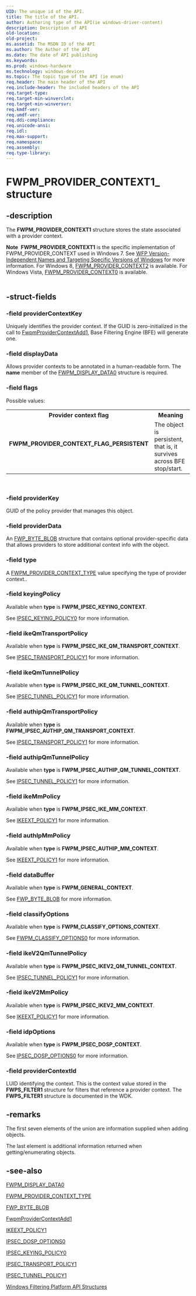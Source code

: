 ```yaml
---
UID: The unique id of the API.
title: The title of the API.
author: Authoring type of the API(ie windows-driver-content)
description: Description of API
old-location: 
old-project: 
ms.assetid: The MSDN ID of the API
ms.author: The Author of the API
ms.date: The date of API publishing
ms.keywords: 
ms.prod: windows-hardware
ms.technology: windows-devices
ms.topic: The topic type of the API (ie enum)
req.header: The main header of the API
req.include-header: The included headers of the API
req.target-type: 
req.target-min-winverclnt: 
req.target-min-winversvr: 
req.kmdf-ver: 
req.umdf-ver: 
req.ddi-compliance: 
req.unicode-ansi: 
req.idl: 
req.max-support: 
req.namespace: 
req.assembly: 
req.type-library: 
---
```


# FWPM_PROVIDER_CONTEXT1_ structure


## -description


The <b>FWPM_PROVIDER_CONTEXT1</b> structure stores the state associated with a provider context.
<div class="alert"><b>Note</b>  <b>FWPM_PROVIDER_CONTEXT1</b> is the specific implementation of FWPM_PROVIDER_CONTEXT used in Windows 7. See <a href="https://msdn.microsoft.com/FBDF53E5-F7DE-4DEB-AC18-6D2BB59FE670">WFP Version-Independent Names and Targeting Specific Versions of Windows</a> for more information. For Windows 8, <a href="https://msdn.microsoft.com/aa397a4e-07cc-4eee-8d0f-798901a5bb29">FWPM_PROVIDER_CONTEXT2</a> is available. For Windows Vista, <a href="https://msdn.microsoft.com/99105044-f4fa-42f2-8393-f0ee8948e9ff">FWPM_PROVIDER_CONTEXT0</a> is available.</div><div> </div>

## -struct-fields




### -field providerContextKey

Uniquely identifies the provider context. If the GUID is zero-initialized
   in the call to <a href="https://msdn.microsoft.com/2a840f23-96e4-4b3d-b92e-53b3d10ab2bb">FwpmProviderContextAdd1</a>, Base Filtering Engine (BFE) will generate one.


### -field displayData

Allows provider contexts to be annotated in a human-readable form. The <b>name</b> member of the <a href="https://msdn.microsoft.com/library/windows/hardware/ff550081">FWPM_DISPLAY_DATA0</a> structure is required.


### -field flags

Possible values:

<table>
<tr>
<th>Provider context flag</th>
<th>Meaning</th>
</tr>
<tr>
<td width="40%"><a id="FWPM_PROVIDER_CONTEXT_FLAG_PERSISTENT"></a><a id="fwpm_provider_context_flag_persistent"></a><dl>
<dt><b>FWPM_PROVIDER_CONTEXT_FLAG_PERSISTENT</b></dt>
</dl>
</td>
<td width="60%">
The object is persistent, that is, it survives across BFE stop/start.

</td>
</tr>
</table>
 


### -field providerKey

GUID of the policy provider that manages this object.


### -field providerData

An <a href="https://msdn.microsoft.com/library/windows/hardware/ff552427">FWP_BYTE_BLOB</a> structure that contains optional provider-specific data that allows providers to store additional context info with the object.


### -field type

A <a href="https://msdn.microsoft.com/e8eae5e7-9240-47a5-851b-1ec51cb07b63">FWPM_PROVIDER_CONTEXT_TYPE</a> value specifying the type of provider context..


### -field keyingPolicy

Available when <b>type</b> is <b>FWPM_IPSEC_KEYING_CONTEXT</b>.

See <a href="https://msdn.microsoft.com/6eddafbf-ac57-419f-b2a0-f50a4ab31baf">IPSEC_KEYING_POLICY0</a> for more information.


### -field ikeQmTransportPolicy

Available when <b>type</b> is <b>FWPM_IPSEC_IKE_QM_TRANSPORT_CONTEXT</b>.

See <a href="https://msdn.microsoft.com/4ee39f30-f7fc-40a9-92b0-e059cb9b84a2">IPSEC_TRANSPORT_POLICY1</a> for more information.


### -field ikeQmTunnelPolicy

Available when <b>type</b> is <b>FWPM_IPSEC_IKE_QM_TUNNEL_CONTEXT</b>.

See <a href="https://msdn.microsoft.com/b51d330f-3f10-43e2-9018-eb6fd35ffe25">IPSEC_TUNNEL_POLICY1</a> for more information.


### -field authipQmTransportPolicy

Available when <b>type</b> is <b>FWPM_IPSEC_AUTHIP_QM_TRANSPORT_CONTEXT</b>.

See <a href="https://msdn.microsoft.com/4ee39f30-f7fc-40a9-92b0-e059cb9b84a2">IPSEC_TRANSPORT_POLICY1</a> for more information.


### -field authipQmTunnelPolicy

Available when <b>type</b> is <b>FWPM_IPSEC_AUTHIP_QM_TUNNEL_CONTEXT</b>.

See <a href="https://msdn.microsoft.com/b51d330f-3f10-43e2-9018-eb6fd35ffe25">IPSEC_TUNNEL_POLICY1</a> for more information.


### -field ikeMmPolicy

Available when <b>type</b> is <b>FWPM_IPSEC_IKE_MM_CONTEXT</b>.

See <a href="https://msdn.microsoft.com/0834b147-9892-4afe-a5c8-cb782918a868">IKEEXT_POLICY1</a> for more information.


### -field authIpMmPolicy

Available when <b>type</b> is <b>FWPM_IPSEC_AUTHIP_MM_CONTEXT</b>.

See <a href="https://msdn.microsoft.com/0834b147-9892-4afe-a5c8-cb782918a868">IKEEXT_POLICY1</a> for more information.


### -field dataBuffer

Available when <b>type</b> is <b>FWPM_GENERAL_CONTEXT</b>.

See <a href="https://msdn.microsoft.com/library/windows/hardware/ff552427">FWP_BYTE_BLOB</a> for more information.


### -field classifyOptions

Available when <b>type</b> is <b>FWPM_CLASSIFY_OPTIONS_CONTEXT</b>.

See <a href="https://msdn.microsoft.com/library/windows/hardware/ff550079">FWPM_CLASSIFY_OPTIONS0</a> for more information.


### -field ikeV2QmTunnelPolicy

Available when <b>type</b> is <b>FWPM_IPSEC_IKEV2_QM_TUNNEL_CONTEXT</b>.

See <a href="https://msdn.microsoft.com/b51d330f-3f10-43e2-9018-eb6fd35ffe25">IPSEC_TUNNEL_POLICY1</a> for more information.


### -field ikeV2MmPolicy

Available when <b>type</b> is <b>FWPM_IPSEC_IKEV2_MM_CONTEXT</b>.

See <a href="https://msdn.microsoft.com/0834b147-9892-4afe-a5c8-cb782918a868">IKEEXT_POLICY1</a> for more information.


### -field idpOptions

Available when <b>type</b> is <b>FWPM_IPSEC_DOSP_CONTEXT</b>.

See <a href="https://msdn.microsoft.com/7f180a05-ce8a-4f3b-8e97-d0b6f7f9f8ca">IPSEC_DOSP_OPTIONS0</a> for more information.


### -field providerContextId

LUID identifying the context.  This is the context value stored in the <b>FWPS_FILTER1</b> structure for filters that reference a provider context. The <b>FWPS_FILTER1</b> structure is documented in the WDK.


## -remarks



The first seven elements of the union are information supplied when adding objects.

The last element is additional information returned when getting/enumerating objects.




## -see-also




<a href="https://msdn.microsoft.com/library/windows/hardware/ff550081">FWPM_DISPLAY_DATA0</a>



<a href="https://msdn.microsoft.com/e8eae5e7-9240-47a5-851b-1ec51cb07b63">FWPM_PROVIDER_CONTEXT_TYPE</a>



<a href="https://msdn.microsoft.com/library/windows/hardware/ff552427">FWP_BYTE_BLOB</a>



<a href="https://msdn.microsoft.com/2a840f23-96e4-4b3d-b92e-53b3d10ab2bb">FwpmProviderContextAdd1</a>



<a href="https://msdn.microsoft.com/0834b147-9892-4afe-a5c8-cb782918a868">IKEEXT_POLICY1</a>



<a href="https://msdn.microsoft.com/7f180a05-ce8a-4f3b-8e97-d0b6f7f9f8ca">IPSEC_DOSP_OPTIONS0</a>



<a href="https://msdn.microsoft.com/6eddafbf-ac57-419f-b2a0-f50a4ab31baf">IPSEC_KEYING_POLICY0</a>



<a href="https://msdn.microsoft.com/4ee39f30-f7fc-40a9-92b0-e059cb9b84a2">IPSEC_TRANSPORT_POLICY1</a>



<a href="https://msdn.microsoft.com/b51d330f-3f10-43e2-9018-eb6fd35ffe25">IPSEC_TUNNEL_POLICY1</a>



<a href="https://msdn.microsoft.com/e957132f-417b-40c1-afe3-5aec0e2192f7">Windows Filtering Platform  API Structures</a>
 

 

